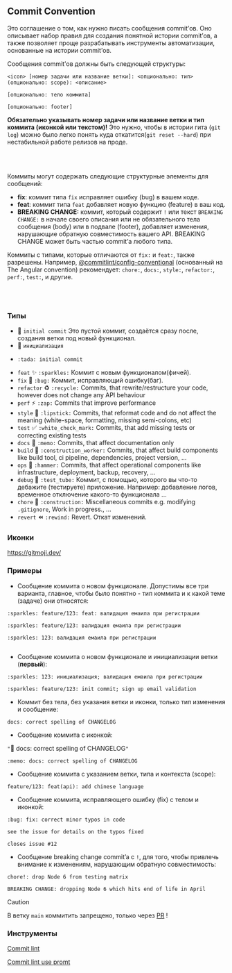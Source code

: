 ## Commit Convention
Это соглашение о том, как нужно писать сообщения commit’ов. Оно описывает набор правил для создания понятной истории commit’ов, 
а также позволяет проще разрабатывать инструменты автоматизации, основанные на истории commit’ов.

Сообщения commit’ов должны быть следующей структуры:
```
<icon> [номер задачи или название ветки]: <опционально: тип>(опционально: scope): <описание>

[опционально: тело коммита]

[опционально: footer]
```

**Обязательно указывать номер задачи или название ветки и тип коммита (иконкой или текстом)!** 
Это нужно, чтобы в истории гита (`git log`) можно было легко понять куда откатится(`git reset --hard`) при нестабильной работе релизов на проде.

<br>
<br>

Коммиты могут содержать следующие структурные элементы для сообщений:

- **fix**: коммит типа `fix` исправляет ошибку (bug) в вашем коде.
- **feat**: коммит типа `feat` добавляет новую функцию (feature) в ваш код.
- **BREAKING CHANGE:** коммит, который содержит `!` или текст `BREAKING CHANGE:` в начале своего описания или не обязательного тела сообщения (body) или в подвале (footer), добавляет изменения, нарушающие обратную совместимость вашего API.
BREAKING CHANGE может быть частью commit’а любого типа.

Коммиты с типами, которые отличаются от `fix:` и `feat:`, также разрешены.
Например, [@commitlint/config-conventional](https://github.com/conventional-changelog/commitlint/tree/master/%40commitlint/config-conventional) (основанный на The Angular convention) рекомендует: `chore:`, `docs:`, `style:`, `refactor:`, `perf:`, `test:`, и другие.

<br>
<br>

### Типы
* :tada: `initial commit` Это пустой коммит, создаётся сразу после, создания ветки под новый функционал.
* :tada: `инициализация` 
* ```
  :tada: initial commit
  ```
* `feat` :sparkles: `:sparkles:` Коммит с новым функционалом(фичей).
* `fix` :bug: `:bug:`  Коммит, исправляющий ошибку(баг).
* `refactor` :recycle: `:recycle:` Commits, that rewrite/restructure your code, however does not change any API behaviour
* `perf` :zap: `:zap:` Commits that improve performance
* `style` :lipstick: `:lipstick:` Commits, that reformat code and do not affect the meaning (white-space, formatting, missing semi-colons, etc)
* `test` :white_check_mark: `:white_check_mark:` Commits, that add missing tests or correcting existing tests
* `docs` :memo: `:memo:` Commits, that affect documentation only
* `build` :construction_worker: `:construction_worker:` Commits, that affect build components like build tool, ci pipeline, dependencies, project version, ...
* `ops` :hammer: `:hammer:` Commits, that affect operational components like infrastructure, deployment, backup, recovery, ...
* `debug` :test_tube: `:test_tube:` Коммит, с помощью, которого вы что-то дебажите (тестируете) приложение. Например: добавление логов, временное отключение какого-то функционала ...  
* `chore` :construction: `:construction:` Miscellaneous commits e.g. modifying `.gitignore`, Work in progress., ...
* `revert` :rewind: `:rewind:` Revert. Откат изменений.

### Иконки
https://gitmoji.dev/

### Примеры

- Сообщение коммита о новом функционале. Допустимы все три варианта, главное, чтобы было понятно - тип коммита и к какой теме (задаче) они относятся:
```  
:sparkles: feature/123: feat: валидация емаила при регистрации

:sparkles: feature/123: валидация емаила при регистрации

:sparkles: 123: валидация емаила при регистрации
 
```

- Сообщение коммита о новом функционале и инициализации ветки (**первый**):

```
:sparkles: 123: инициализация; валидация емаила при регистрации
  
:sparkles: feature/123: init commit; sign up email validation 
```
  
- Коммит без тела, без указания ветки и иконки, только тип изменения и сообщение:
```  
docs: correct spelling of CHANGELOG
```

- Сообщение коммита с иконкой:
  
`"`:memo: docs: correct spelling of CHANGELOG`"`
```  
:memo: docs: correct spelling of CHANGELOG
```



- Сообщение коммита с указанием ветки, типа и контекста (scope):

```
feature/123: feat(api): add chinese language
```

- Сообщение коммита, исправляющего ошибку (fix) с телом и иконкой:
  
```
:bug: fix: correct minor typos in code

see the issue for details on the typos fixed

closes issue #12
```

- Сообщение breaking change commit’a с `!`, для того, чтобы привлечь внимание к изменениям, нарушающим обратную совместимость:
  
```
chore!: drop Node 6 from testing matrix

BREAKING CHANGE: dropping Node 6 which hits end of life in April
```

>[!CAUTION]
>В ветку `main` коммитить запрещено, только через [PR](./pr-conv.md) !

### Инструменты
[Commit lint](https://commitlint.js.org/reference/cli)

[Commit lint use promt](https://commitlint.js.org/guides/use-prompt)

